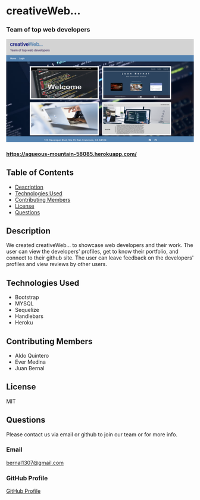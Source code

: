 # creativeWeb...
### Team of top web developers

![Main Page](./public/images/main.jpg)

#### https://aqueous-mountain-58085.herokuapp.com/

## Table of Contents
* [Description](#description)
* [Technologies Used](#technologies_used)
* [Contributing Members](#contributing_members)
* [License](#license)
* [Questions](#questions)
    
## Description
We created creativeWeb... to showcase web developers and their work. The user can view the developers' profiles, get to know their portfolio, and connect to their github site. The user can leave feedback on the developers' profiles and view reviews by other users.

## Technologies Used
* Bootstrap
* MYSQL
* Sequelize
* Handlebars
* Heroku

## Contributing Members
* Aldo Quintero
* Ever Medina
* Juan Bernal

## License
MIT

## Questions
Please contact us via email or github to join our team or for more info.
    
### Email
bernal1307@gmail.com

### GitHub Profile
[GitHub Profile](https://github.com/JPablo73)
